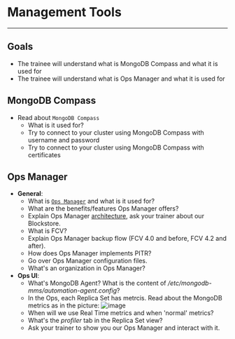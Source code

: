 # Management Tools
---
## Goals

 - The trainee will understand what is MongoDB Compass and what it is used for
 - The trainee will understand what is Ops Manager and what it is used for

## MongoDB Compass

* Read about `MongoDB Compass` 
   * What is it used for? 
   * Try to connect to your cluster using MongoDB Compass with username and password
   * Try to connect to your cluster using MongoDB Compass with certificates
## Ops Manager
* **General**: 
   * What is [`Ops Manager`](https://docs.opsmanager.mongodb.com/current/) and what is it used for?
   * What are the benefits/features Ops Manager offers?
   * Explain Ops Manager [architecture](https://www.mongodb.com/docs/ops-manager/current/core/system-overview/), ask your trainer about our Blockstore.
   * What is FCV?
   * Explain Ops Manager backup flow (FCV 4.0 and before, FCV 4.2 and after). 
   * How does Ops Manager implements PITR?
   * Go over Ops Manager configuration files.
   * What's an organization in Ops Manager?
* **Ops UI**:
   * What's MongoDB Agent? What is the content of _/etc/mongodb-mms/automation-agent.config_?
   * In the Ops, each Replica Set has metrcis. Read about the MongoDB metrics as in the picture: ![image](https://github.com/user-attachments/assets/76b8bb59-5c96-433e-8718-2cbc779f583e)
   * When will we use Real Time metrics and when 'normal' metrics?
   * What's the _profiler_ tab in the Replica Set view?
   * Ask your trainer to show you our Ops Manager and interact with it.
